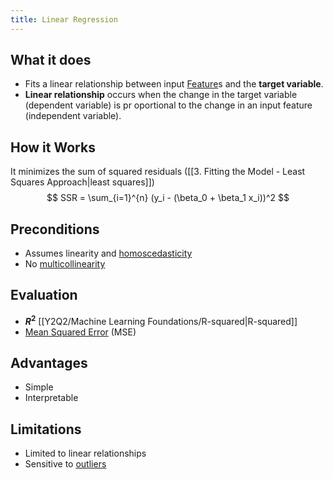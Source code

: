 ```yaml
---
title: Linear Regression
---
```


## What it does
- Fits a linear relationship between input [Feature](/machine-learning-foundations/feature-vector)s and the **target variable**.
- **Linear relationship** occurs when the change in the target variable (dependent variable) is pr oportional to the change in an input feature (independent variable).
## How it Works
It minimizes the sum of squared residuals ([[3. Fitting the Model - Least Squares Approach|least squares]])
$$ SSR = \sum_{i=1}^{n} (y_i - (\beta_0 + \beta_1 x_i))^2 $$
## Preconditions
- Assumes linearity and [homoscedasticity](/machine-learning-foundations/homoscedasticity)
- No [multicollinearity](/machine-learning-foundations/multicollinearity)
## Evaluation
- **$R^2$** [[Y2Q2/Machine Learning Foundations/R-squared|R-squared]]
- [Mean Squared Error](/machine-learning-foundations/mean-squared-error) (MSE)
## Advantages
- Simple
- Interpretable
## Limitations
- Limited to linear relationships
- Sensitive to [outliers](/machine-learning-foundations/outliers)